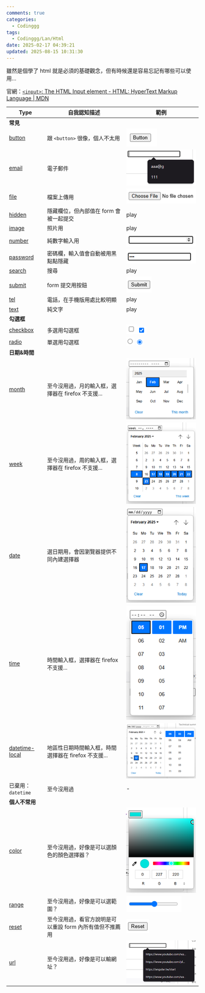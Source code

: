 ```yaml
---
comments: true
categories:
  - Codinggg
tags:
  - Codinggg/Lan/Html
date: 2025-02-17 04:39:21
updated: 2025-08-15 10:31:30
---
```

雖然是個學了 html 就是必須的基礎觀念，但有時候還是容易忘記有哪些可以使用...

官網：[`<input>`: The HTML Input element - HTML: HyperText Markup Language | MDN](https://developer.mozilla.org/en-US/docs/Web/HTML/Element/input#input_types)

<!-- more -->

| Type                                                                                             | 自我認知描述                           | 範例                                                                                                                                    |
| ------------------------------------------------------------------------------------------------ | -------------------------------- | ------------------------------------------------------------------------------------------------------------------------------------- |
| **常見**                                                                                           |                                  |                                                                                                                                       |
| [button](https://developer.mozilla.org/en-US/docs/Web/HTML/Element/input/button)                 | 跟 `<button>` 很像，個人不太用            | ![](../../../../assets/images/Pasted%20image%2020250217165843.png)                                                                    |
| [email](https://developer.mozilla.org/en-US/docs/Web/HTML/Element/input/email)                   | 電子郵件                             | ![](../../../../assets/images/Pasted%20image%2020250217170616.png)                                                                    |
| [file](https://developer.mozilla.org/en-US/docs/Web/HTML/Element/input/file)                     | 檔案上傳用                            | ![](../../../../assets/images/Pasted%20image%2020250217170545.png)                                                                    |
| [hidden](https://developer.mozilla.org/en-US/docs/Web/HTML/Element/input/hidden)                 | 隱藏欄位，但內部值在 form 會被一起提交           | play                                                                                                                                  |
| [image](https://developer.mozilla.org/en-US/docs/Web/HTML/Element/input/image)                   | 照片用                              | play                                                                                                                                  |
| [number](https://developer.mozilla.org/en-US/docs/Web/HTML/Element/input/number)                 | 純數字輸入用                           | ![](../../../../assets/images/Pasted%20image%2020250217170529.png)                                                                    |
| [password](https://developer.mozilla.org/en-US/docs/Web/HTML/Element/input/password)             | 密碼欄，輸入值會自動被用黑點點隱藏                | ![](../../../../assets/images/Pasted%20image%2020250217170232.png)                                                                    |
| [search](https://developer.mozilla.org/en-US/docs/Web/HTML/Element/input/search)                 | 搜尋                               | play                                                                                                                                  |
| [submit](https://developer.mozilla.org/en-US/docs/Web/HTML/Element/input/submit)                 | form 提交用按鈕                       | ![](../../../../assets/images/Pasted%20image%2020250217170140.png)                                                                    |
| [tel](https://developer.mozilla.org/en-US/docs/Web/HTML/Element/input/tel)                       | 電話，在手機版用處比較明顯                    | play                                                                                                                                  |
| [text](https://developer.mozilla.org/en-US/docs/Web/HTML/Element/input/text)                     | 純文字                              | play                                                                                                                                  |
| **勾選框**                                                                                          |                                  |                                                                                                                                       |
| [checkbox](https://developer.mozilla.org/en-US/docs/Web/HTML/Element/input/checkbox)             | 多選用勾選框                           | ![](../../../../assets/images/Pasted%20image%2020250217165859.png)![](../../../../assets/images/Pasted%20image%2020250217165941.png)  |
| [radio](https://developer.mozilla.org/en-US/docs/Web/HTML/Element/input/radio)                   | 單選用勾選框                           | ![](../../../../assets/images/Pasted%20image%2020250217170310.png) ![](../../../../assets/images/Pasted%20image%2020250217170318.png) |
| **日期&時間**                                                                                        |                                  |                                                                                                                                       |
| [month](https://developer.mozilla.org/en-US/docs/Web/HTML/Element/input/month)                   | 至今沒用過，月的輸入框，選擇器在 firefox 不支援...  | ![](../../../../assets/images/Pasted%20image%2020250217170451.png)                                                                    |
| [week](https://developer.mozilla.org/en-US/docs/Web/HTML/Element/input/week)                     | 至今沒用過，周的輸入框，選擇器在 firefox 不支援...  | ![](../../../../assets/images/Pasted%20image%2020250217170213.png)                                                                    |
| [date](https://developer.mozilla.org/en-US/docs/Web/HTML/Element/input/date)                     | 選日期用，會因瀏覽器提供不同內建選擇器              | ![](../../../../assets/images/Pasted%20image%2020250217170417.png)                                                                    |
| [time](https://developer.mozilla.org/en-US/docs/Web/HTML/Element/input/time)                     | 時間輸入框，選擇器在 firefox 不支援...        | ![](../../../../assets/images/Pasted%20image%2020250217170155.png)                                                                    |
| [datetime-local](https://developer.mozilla.org/en-US/docs/Web/HTML/Element/input/datetime-local) | 地區性日期時間輸入框，時間選擇器在 firefox 不支援... | ![](../../../../assets/images/Pasted%20image%2020250217170401.png)                                                                    |
| 已棄用：`datetime`                                                                                   | 至今沒用過                            | -                                                                                                                                     |
| **個人不常用**                                                                                        |                                  |                                                                                                                                       |
| [color](https://developer.mozilla.org/en-US/docs/Web/HTML/Element/input/color)                   | 至今沒用過，好像是可以選顏色的顏色選擇器？            | ![](../../../../assets/images/Pasted%20image%2020250217170025.png)                                                                    |
| [range](https://developer.mozilla.org/en-US/docs/Web/HTML/Element/input/range)                   | 至今沒用過，好像是可以選範圍？                  | ![](../../../../assets/images/Pasted%20image%2020250217170044.png)                                                                    |
| [reset](https://developer.mozilla.org/en-US/docs/Web/HTML/Element/input/reset)                   | 至今沒用過，看官方說明是可以重設 form 內所有值但不推薦用  | ![](../../../../assets/images/Pasted%20image%2020250217170056.png)                                                                    |
| [url](https://developer.mozilla.org/en-US/docs/Web/HTML/Element/input/url)                       | 至今沒用過，好像是可以輸網址？                  | ![](../../../../assets/images/Pasted%20image%2020250217170119.png)                                                                    |

